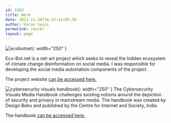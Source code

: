 ```yaml
---
id: 1383
title: Work
date: 2021-11-28T16:33:41+05:30
author: Karan Saini
permalink: /work/
layout: page
---
```

![ecobotnet](/media/eco-bot.png){: width="250" }

Eco-Bot.net is a net-art project which seeks to reveal the hidden ecosystem of climate change disinformation on social media. I was responsible for developing the social media automation components of the project.

The project website <a href="http://eco-bot.net">can be accessed here.</a>

![cybersecurity visuals handbook](/media/cpage.jpg){: width="250" }
The Cybersecurity Visuals Media Handbook challenges existing notions around the depiction of security and privacy in mainstream media. The handbook was created by Design Beku and published by the Centre for Internet and Society, India.

The handbook <a href="https://cis-india.github.io/cybersecurityvisuals/index">can be accessed here.
